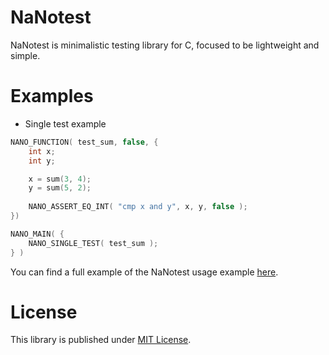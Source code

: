 # NaNotest

NaNotest is minimalistic testing library for C, focused to be lightweight and simple.

# Examples

- Single test example

```c
NANO_FUNCTION( test_sum, false, {
	int x;
	int y;

	x = sum(3, 4);
	y = sum(5, 2);
	
	NANO_ASSERT_EQ_INT( "cmp x and y", x, y, false );
})

NANO_MAIN( {
	NANO_SINGLE_TEST( test_sum );
} )
```

You can find a full example of the NaNotest usage example [here](./example/).

# License

This library is published under [MIT License](./LICENSE).
